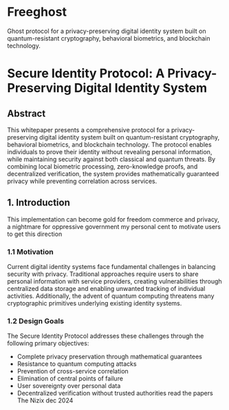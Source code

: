 # Freeghost
 Ghost protocol for a privacy-preserving digital identity system built on quantum-resistant cryptography, behavioral biometrics, and blockchain technology.
# Secure Identity Protocol: A Privacy-Preserving Digital Identity System

## Abstract

This whitepaper presents a comprehensive protocol for a privacy-preserving digital identity system built on quantum-resistant cryptography, behavioral biometrics, and blockchain technology. The protocol enables individuals to prove their identity without revealing personal information, while maintaining security against both classical and quantum threats. By combining local biometric processing, zero-knowledge proofs, and decentralized verification, the system provides mathematically guaranteed privacy while preventing correlation across services.

## 1. Introduction
This implementation can become gold for freedom commerce and privacy, a nightmare for oppressive government
my personal cent to motivate users to get this direction 
### 1.1 Motivation
Current digital identity systems face fundamental challenges in balancing security with privacy.
Traditional approaches require users to share personal information with service providers, creating vulnerabilities through centralized data storage and enabling unwanted tracking of individual activities. Additionally, the advent of quantum computing threatens many cryptographic primitives underlying existing identity systems.

### 1.2 Design Goals
The Secure Identity Protocol addresses these challenges through the following primary objectives:
- Complete privacy preservation through mathematical guarantees
- Resistance to quantum computing attacks
- Prevention of cross-service correlation
- Elimination of central points of failure
- User sovereignty over personal data
- Decentralized verification without trusted authorities
read the papers
The Nizix  dec 2024

